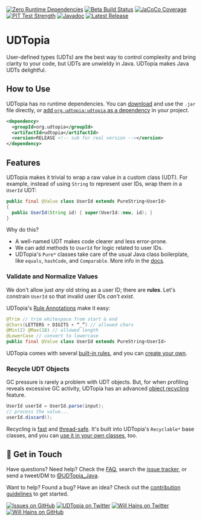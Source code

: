 [![Zero Runtime Dependencies][badge-dependencies]][dependencies]
[![Beta Build Status][badge-build-beta]][build-beta]
[![JaCoCo Coverage][badge-coverage]][coverage]
[![PIT Test Strength][badge-test-strength]][test-strength]
[![Javadoc][badge-javadoc]][javadoc]
[![Latest Release][badge-release]][releases]

[badge-dependencies]: https://shields.io/badge/dependencies-none-informational "Zero Runtime Dependencies"
[dependencies]: #how-to-use

[badge-build-beta]: https://shields.io/github/actions/workflow/status/willhains/udtopia/build-beta.yml?label=beta+build&branch=beta/1.0.0
[build-beta]: https://github.com/willhains/UDTopia/actions/workflows/build-beta.yml "Beta Build Status"

[badge-coverage]: https://shields.io/badge/dynamic/xml?url=https://gist.githubusercontent.com/willhains/2ce85915e469a4357c87467a748ae665/raw/jacoco.xml&label=coverage&query=round%28%2Freport%2Fcounter%5B%40type%3D%22COMPLEXITY%22%5D%2F%40covered%2A100%20div%20sum%28%2Freport%2Fcounter%5B%40type%3D%22COMPLEXITY%22%5D%2F%40%2A%5Bname%28%29%3D%27covered%27%20or%20name%28%29%3D%27missed%27%5D%29%29&suffix=% "JUnit Test Coverage by JaCoCo"
[coverage]: TESTING.md#test-coverage

[badge-test-strength]: https://shields.io/badge/dynamic/xml?url=https://gist.githubusercontent.com/willhains/403cd889045c89c1026d40e6b635d421/raw/mutations.xml&label=test+strength&query=count%28%2F%2Fmutation%5B%40status%3D%22KILLED%22%5D%29%2A100%20div%20count%28%2F%2Fmutation%29&suffix=% "Test Strength by PIT Mutation Testing"
[test-strength]: TESTING.md#test-strength

[badge-javadoc]: https://javadoc.io/badge2/org.udtopia/udtopia/javadoc.svg
[javadoc]: https://javadoc.io/doc/org.udtopia/udtopia "Javadoc API Documentation"

[badge-release]: https://shields.io/github/v/release/willhains/udtopia?display_name=tag&include_prereleases
[releases]: https://github.com/willhains/udtopia/releases "UDTopia Release History"

# UDTopia

User-defined types (UDTs) are the best way to control complexity and bring clarity to your code, but UDTs are unwieldy in Java.
UDTopia makes Java UDTs delightful.

## How to Use

UDTopia has no runtime dependencies.
You can [download][releases] and use the `.jar` file directly, or [add `org.udtopia:udtopia` as a dependency][dependency] in your project.

[releases]: https://github.com/willhains/udtopia/releases
[dependency]: https://search.maven.org/artifact/org.udtopia/udtopia

```xml
<dependency>
  <groupId>org.udtopia</groupId>
  <artifactId>udtopia</artifactId>
  <version>RELEASE <!-- sub for real version --></version>
</dependency>
```

## Features

UDTopia makes it trivial to wrap a raw value in a custom class (UDT).
For example, instead of using `String` to represent user IDs, wrap them in a `UserId` UDT:

```java
public final @Value class UserId extends PureString<UserId>
{
  public UserId(String id) { super(UserId::new, id); }
}
```

Why do this?

- A well-named UDT makes code clearer and less error-prone.
- We can add methods to `UserId` for logic related to user IDs.
- UDTopia's `Pure*` classes take care of the usual Java class boilerplate, like `equals`, `hashCode`, and `Comparable`.
  More info in the [docs][pure].

[pure]: docs/Pure-Value.md

### Validate and Normalize Values

We don't allow just *any* old string as a user ID; there are **rules**.
Let's constrain `UserId` so that invalid user IDs *can't exist*.

UDTopia's [Rule Annotations][rules] make it easy:

[rules]: docs/Constrain-Values.md

```java
@Trim // trim whitespace from start & end
@Chars(LETTERS + DIGITS + “_”) // allowed chars
@Min(2) @Max(18) // allowed length
@LowerCase // convert to lowercase
public final @Value class UserId extends PureString<UserId>
```

UDTopia comes with several [built-in rules][rule-list], and you can [create your own][custom-rules].

[rule-list]: docs/Constrain-Values.md#built-in-rules
[custom-rules]: docs/Constrain-Values.md#custom-rules

### Recycle UDT Objects

GC pressure is rarely a problem with UDT objects.
But, for when profiling reveals excessive GC activity, UDTopia has an advanced [object recycling][recycle] feature.

[recycle]: docs/Recycle-Bin.md

```java
UserId userId = UserId.parse(input);
// process the value...
userId.discard();
```

Recycling is [fast][recycle-perf] and [thread-safe][recycle-threads].
It's built into UDTopia's `Recyclable*` base classes, and you can [use it in your own classes][custom-recycle], too.

[recycle-perf]: https://jmh.morethan.io/?gist=31deb26fe4b80c5afbd24df8e9ed90f0
[recycle-threads]: docs/Recycle-Bin.md#thread-safety
[custom-recycle]: docs/Recycle-Bin.md#advanced-use-the-recycle-bin-directly-in-a-custom-class

## :wave: Get in Touch

Have questions?
Need help?
Check the [FAQ](FAQ.md), search the [issue tracker][issues], or send a tweet/DM to [@UDTopia_Java][twitter-udtopia].

Want to help?
Found a bug?
Have an idea?
Check out the [contribution guidelines](CONTRIBUTING.md) to get started.

[![Issues on GitHub][badge-issues]][issues]
[![UDTopia on Twitter][badge-twitter-udtopia]][twitter-udtopia]
[![Will Hains on Twitter][badge-twitter-willhains]][twitter-willhains]
[![Will Hains on GitHub][badge-github-willhains]][github-willhains]

[badge-issues]: https://img.shields.io/github/issues/willhains/udtopia
[issues]: https://github.com/willhains/UDTopia/issues

[badge-twitter-udtopia]: https://shields.io/twitter/follow/UDTopia_Java?style=flat&logo=twitter&label=@UDTopia_Java
[twitter-udtopia]: https://twitter.com/UDTopia_Java "UDTopia on Twitter"

[badge-twitter-willhains]: https://shields.io/twitter/follow/willhains?style=flat&logo=twitter&label=@willhains
[twitter-willhains]: https://twitter.com/willhains "Will Hains on Twitter"

[badge-github-willhains]: https://shields.io/github/followers/willhains?style=flat&logo=github&label=willhains
[github-willhains]: https://github.com/willhains "Will Hains on GitHub"
